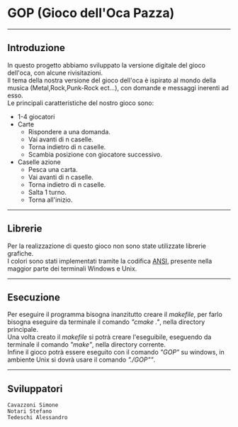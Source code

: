 # GOP (Gioco dell'Oca Pazza)

---

## Introduzione

In questo progetto abbiamo sviluppato la versione digitale del gioco dell'oca, con alcune rivisitazioni. <br>
Il tema della nostra versione del gioco dell'oca è ispirato al mondo della musica (Metal,Rock,Punk-Rock ect...), con domande e messaggi inerenti ad esso. <br>
Le principali caratteristiche del nostro gioco sono:

* 1-4 giocatori
* Carte 
    * Rispondere a una domanda.
    * Vai avanti di n caselle.
    * Torna indietro di n caselle.
    * Scambia posizione con giocatore successivo.
* Caselle azione
    * Pesca una carta.
    * Vai avanti di n caselle.
    * Torna indietro di n caselle.
    * Salta 1 turno.
    * Torna all'inizio.

---

## Librerie 

Per la realizzazione di questo gioco non sono state utilizzate librerie grafiche. <br>
I colori sono stati implementati tramite la codifica [ANSI](https://en.wikipedia.org/wiki/ANSI_escape_code), presente nella maggior parte 
dei terminali Windows e Unix.

---

## Esecuzione

Per eseguire il programma bisogna inanzitutto creare il *makefile*, per farlo bisogna eseguire da terminale il comando *"cmake ."*, nella directory principale. <br>
Una volta creato il *makefile* si potrà creare l'eseguibile, eseguendo da terminale il comando *"make"*, nella directory corrente. <br>
Infine il gioco potrà essere eseguito con il comando *"GOP"* su windows, in ambiente Unix si dovrà usare il comando
*"./GOP""*.

---

## Sviluppatori

    Cavazzoni Simone
    Notari Stefano
    Tedeschi Alessandro   